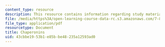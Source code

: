 ```yaml
---
content_type: resource
description: This resource contains information regarding study materials.
file: /media/https%3A/open-learning-course-data-rc.s3.amazonaws.com/7-88j-protein-folding-and-human-disease-spring-2015/43cbbe1953b1e85bbe48235a12593ad0_MIT7_88JS15_Chaperonins.pdf
file_type: application/pdf
resourcetype: Document
title: Chaperonins
uid: 43cbbe19-53b1-e85b-be48-235a12593ad0
---
```

